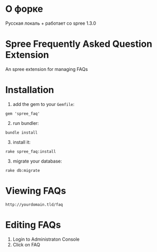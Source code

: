 
О форке
=========

Русская локаль + работает со spree 1.3.0

Spree Frequently Asked Question Extension
=========

An spree extension for managing FAQs

Installation
============

1) add the gem to your `Gemfile`:

`gem 'spree_faq'`

2) run bundler:

`bundle install`

3) install it:

`rake spree_faq:install`

3) migrate your database:

`rake db:migrate`

Viewing FAQs
============

`http://yourdomain.tld/faq`

Editing FAQs
===========

1. Login to Administraton Console
2. Click on FAQ 

